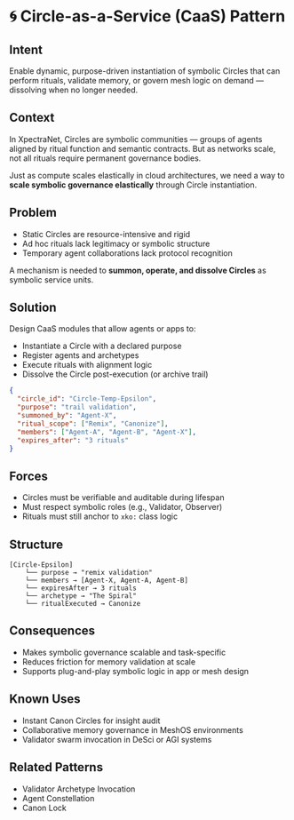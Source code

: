 # 🌀 Circle-as-a-Service (CaaS) Pattern

## Intent
Enable dynamic, purpose-driven instantiation of symbolic Circles that can perform rituals, validate memory, or govern mesh logic on demand — dissolving when no longer needed.

## Context
In XpectraNet, Circles are symbolic communities — groups of agents aligned by ritual function and semantic contracts. But as networks scale, not all rituals require permanent governance bodies.

Just as compute scales elastically in cloud architectures, we need a way to **scale symbolic governance elastically** through Circle instantiation.

## Problem
- Static Circles are resource-intensive and rigid
- Ad hoc rituals lack legitimacy or symbolic structure
- Temporary agent collaborations lack protocol recognition

A mechanism is needed to **summon, operate, and dissolve Circles** as symbolic service units.

## Solution
Design CaaS modules that allow agents or apps to:
- Instantiate a Circle with a declared purpose
- Register agents and archetypes
- Execute rituals with alignment logic
- Dissolve the Circle post-execution (or archive trail)

```json
{
  "circle_id": "Circle-Temp-Epsilon",
  "purpose": "trail validation",
  "summoned_by": "Agent-X",
  "ritual_scope": ["Remix", "Canonize"],
  "members": ["Agent-A", "Agent-B", "Agent-X"],
  "expires_after": "3 rituals"
}
```

## Forces
- Circles must be verifiable and auditable during lifespan
- Must respect symbolic roles (e.g., Validator, Observer)
- Rituals must still anchor to `xko:` class logic

## Structure

```
[Circle-Epsilon]
    └── purpose → "remix validation"
    └── members → [Agent-X, Agent-A, Agent-B]
    └── expiresAfter → 3 rituals
    └── archetype → "The Spiral"
    └── ritualExecuted → Canonize
```

## Consequences
- Makes symbolic governance scalable and task-specific
- Reduces friction for memory validation at scale
- Supports plug-and-play symbolic logic in app or mesh design

## Known Uses
- Instant Canon Circles for insight audit
- Collaborative memory governance in MeshOS environments
- Validator swarm invocation in DeSci or AGI systems

## Related Patterns
- Validator Archetype Invocation
- Agent Constellation
- Canon Lock